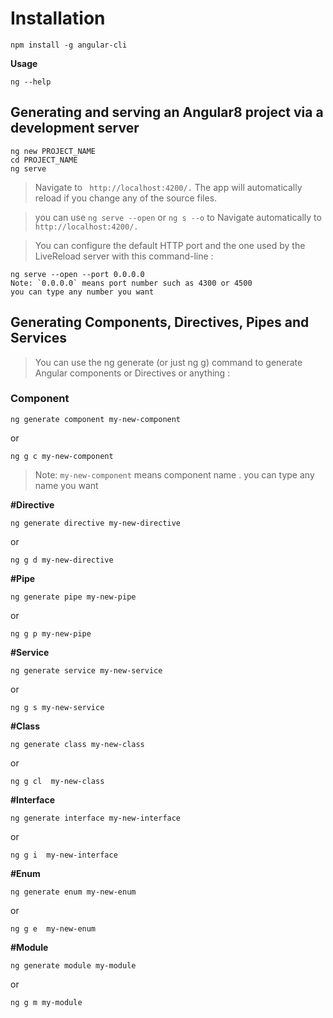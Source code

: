 

# Installation

``` 
npm install -g angular-cli 
```



**Usage**

```
ng --help 
```



 ## Generating and serving an Angular8 project via a development server

```
ng new PROJECT_NAME
cd PROJECT_NAME
ng serve
```
>Navigate to ``` http://localhost:4200/.``` The app will automatically reload if you change any of the source files.

>you can use ``` ng serve --open ``` or ``` ng s --o ``` to Navigate automatically to ``` http://localhost:4200/.```  

>You can configure the default HTTP port and the one used by the LiveReload server with this command-line :

```
ng serve --open --port 0.0.0.0
Note: `0.0.0.0` means port number such as 4300 or 4500 
you can type any number you want 
```




## Generating Components, Directives, Pipes and Services

>You can use the ng generate (or just ng g) command to generate Angular components or Directives or anything :


### Component

```
ng generate component my-new-component
```
or 
```
ng g c my-new-component
```

> Note: `my-new-component` means component name . you can type any name you want 


**#Directive**

```
ng generate directive my-new-directive
```

or 

```
ng g d my-new-directive
```

**#Pipe**


```
ng generate pipe my-new-pipe
```

or 

```
ng g p my-new-pipe
```


**#Service**


```
ng generate service my-new-service
```

or 

```
ng g s my-new-service
```

**#Class**


```
ng generate class my-new-class
```

or 

```
ng g cl  my-new-class
```

**#Interface**


```
ng generate interface my-new-interface
```

or 

```
ng g i  my-new-interface
```

**#Enum**


```
ng generate enum my-new-enum
```

or 

```
ng g e  my-new-enum
```

**#Module**


```
ng generate module my-module
```

or 

```
ng g m my-module
```


